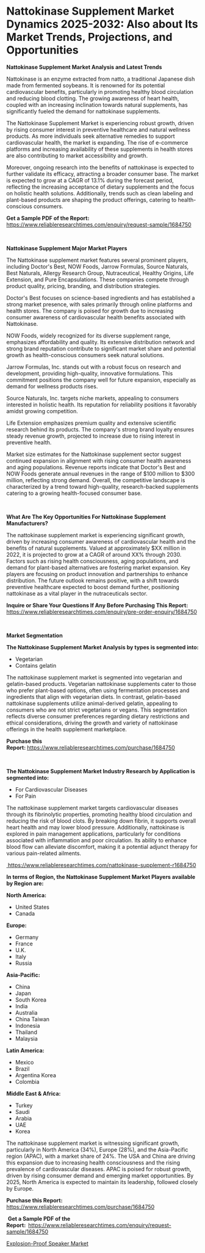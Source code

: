 <p><h1>Nattokinase Supplement Market Dynamics 2025-2032: Also about Its Market Trends, Projections, and Opportunities</h1></p><p><strong>Nattokinase Supplement Market Analysis and Latest Trends</strong></p>
<p><p>Nattokinase is an enzyme extracted from natto, a traditional Japanese dish made from fermented soybeans. It is renowned for its potential cardiovascular benefits, particularly in promoting healthy blood circulation and reducing blood clotting. The growing awareness of heart health, coupled with an increasing inclination towards natural supplements, has significantly fueled the demand for nattokinase supplements.</p><p>The Nattokinase Supplement Market is experiencing robust growth, driven by rising consumer interest in preventive healthcare and natural wellness products. As more individuals seek alternative remedies to support cardiovascular health, the market is expanding. The rise of e-commerce platforms and increasing availability of these supplements in health stores are also contributing to market accessibility and growth.</p><p>Moreover, ongoing research into the benefits of nattokinase is expected to further validate its efficacy, attracting a broader consumer base. The market is expected to grow at a CAGR of 13.1% during the forecast period, reflecting the increasing acceptance of dietary supplements and the focus on holistic health solutions. Additionally, trends such as clean labeling and plant-based products are shaping the product offerings, catering to health-conscious consumers.</p></p>
<p><strong>Get a Sample PDF of the Report:&nbsp;</strong> <a href="https://www.reliableresearchtimes.com/enquiry/request-sample/1684750?utm_campaign=3067&utm_medium=2&utm_source=Github&utm_content=ia&utm_term=26032025&utm_id=nattokinase-supplement">https://www.reliableresearchtimes.com/enquiry/request-sample/1684750</a></p>
<p>&nbsp;</p>
<p><strong>Nattokinase Supplement Major Market Players</strong></p>
<p><p>The Nattokinase supplement market features several prominent players, including Doctor's Best, NOW Foods, Jarrow Formulas, Source Naturals, Best Naturals, Allergy Research Group, Nutraceutical, Healthy Origins, Life Extension, and Pure Encapsulations. These companies compete through product quality, pricing, branding, and distribution strategies.</p><p>Doctor's Best focuses on science-based ingredients and has established a strong market presence, with sales primarily through online platforms and health stores. The company is poised for growth due to increasing consumer awareness of cardiovascular health benefits associated with Nattokinase.</p><p>NOW Foods, widely recognized for its diverse supplement range, emphasizes affordability and quality. Its extensive distribution network and strong brand reputation contribute to significant market share and potential growth as health-conscious consumers seek natural solutions.</p><p>Jarrow Formulas, Inc. stands out with a robust focus on research and development, providing high-quality, innovative formulations. This commitment positions the company well for future expansion, especially as demand for wellness products rises.</p><p>Source Naturals, Inc. targets niche markets, appealing to consumers interested in holistic health. Its reputation for reliability positions it favorably amidst growing competition.</p><p>Life Extension emphasizes premium quality and extensive scientific research behind its products. The company's strong brand loyalty ensures steady revenue growth, projected to increase due to rising interest in preventive health.</p><p>Market size estimates for the Nattokinase supplement sector suggest continued expansion in alignment with rising consumer health awareness and aging populations. Revenue reports indicate that Doctor's Best and NOW Foods generate annual revenues in the range of $100 million to $300 million, reflecting strong demand. Overall, the competitive landscape is characterized by a trend toward high-quality, research-backed supplements catering to a growing health-focused consumer base.</p></p>
<p>&nbsp;</p>
<p><strong>What Are The Key Opportunities For Nattokinase Supplement Manufacturers?</strong></p>
<p><p>The nattokinase supplement market is experiencing significant growth, driven by increasing consumer awareness of cardiovascular health and the benefits of natural supplements. Valued at approximately $XX million in 2022, it is projected to grow at a CAGR of around XX% through 2030. Factors such as rising health consciousness, aging populations, and demand for plant-based alternatives are fostering market expansion. Key players are focusing on product innovation and partnerships to enhance distribution. The future outlook remains positive, with a shift towards preventive healthcare expected to boost demand further, positioning nattokinase as a vital player in the nutraceuticals sector.</p></p>
<p><strong>Inquire or Share Your Questions If Any Before Purchasing This Report:</strong> <a href="https://www.reliableresearchtimes.com/enquiry/pre-order-enquiry/1684750?utm_campaign=3067&utm_medium=2&utm_source=Github&utm_content=ia&utm_term=26032025&utm_id=nattokinase-supplement">https://www.reliableresearchtimes.com/enquiry/pre-order-enquiry/1684750</a></p>
<p>&nbsp;</p>
<p><strong>Market Segmentation</strong></p>
<p><strong>The Nattokinase Supplement Market Analysis by types is segmented into:</strong></p>
<p><ul><li>Vegetarian</li><li>Contains gelatin</li></ul></p>
<p><p>The nattokinase supplement market is segmented into vegetarian and gelatin-based products. Vegetarian nattokinase supplements cater to those who prefer plant-based options, often using fermentation processes and ingredients that align with vegetarian diets. In contrast, gelatin-based nattokinase supplements utilize animal-derived gelatin, appealing to consumers who are not strict vegetarians or vegans. This segmentation reflects diverse consumer preferences regarding dietary restrictions and ethical considerations, driving the growth and variety of nattokinase offerings in the health supplement marketplace.</p></p>
<p><strong>Purchase this Report:&nbsp;</strong><a href="https://www.reliableresearchtimes.com/purchase/1684750?utm_campaign=3067&utm_medium=2&utm_source=Github&utm_content=ia&utm_term=26032025&utm_id=nattokinase-supplement">https://www.reliableresearchtimes.com/purchase/1684750</a></p>
<p>&nbsp;</p>
<p><strong>The Nattokinase Supplement Market Industry Research by Application is segmented into:</strong></p>
<p><ul><li>For Cardiovascular Diseases</li><li>For Pain</li></ul></p>
<p><p>The nattokinase supplement market targets cardiovascular diseases through its fibrinolytic properties, promoting healthy blood circulation and reducing the risk of blood clots. By breaking down fibrin, it supports overall heart health and may lower blood pressure. Additionally, nattokinase is explored in pain management applications, particularly for conditions associated with inflammation and poor circulation. Its ability to enhance blood flow can alleviate discomfort, making it a potential adjunct therapy for various pain-related ailments.</p></p>
<p><a href="https://www.reliableresearchtimes.com/nattokinase-supplement-r1684750?utm_campaign=3067&utm_medium=2&utm_source=Github&utm_content=ia&utm_term=26032025&utm_id=nattokinase-supplement">&nbsp;https://www.reliableresearchtimes.com/nattokinase-supplement-r1684750</a></p>
<p><strong>In terms of Region, the Nattokinase Supplement Market Players available by Region are:</strong></p>
<p>
    <p> <strong> North America: </strong>
        <ul>
            <li>United States</li>
            <li>Canada</li>
        </ul>
        </p> 
    <p> <strong> Europe: </strong>
        <ul>
            <li>Germany</li>
            <li>France</li>
            <li>U.K.</li>
            <li>Italy</li>
            <li>Russia</li>
        </ul>
        </p> 
    <p> <strong> Asia-Pacific: </strong>
        <ul>
            <li>China</li>
            <li>Japan</li>
            <li>South Korea</li>
            <li>India</li>
            <li>Australia</li>
            <li>China Taiwan</li>
            <li>Indonesia</li>
            <li>Thailand</li>
            <li>Malaysia</li>
        </ul>
        </p> 
    <p> <strong> Latin America: </strong>
        <ul>
            <li>Mexico</li>
            <li>Brazil</li>
            <li>Argentina Korea</li>
            <li>Colombia</li>
        </ul>
        </p> 
    <p> <strong> Middle East & Africa: </strong>
        <ul>
            <li>Turkey</li>
            <li>Saudi</li>
            <li>Arabia</li>
            <li>UAE</li>
            <li>Korea</li>
        </ul>
    </p>
    </p>
<p><p>The nattokinase supplement market is witnessing significant growth, particularly in North America (34%), Europe (28%), and the Asia-Pacific region (APAC), with a market share of 24%. The USA and China are driving this expansion due to increasing health consciousness and the rising prevalence of cardiovascular diseases. APAC is poised for robust growth, driven by rising consumer demand and emerging market opportunities. By 2025, North America is expected to maintain its leadership, followed closely by Europe.</p></p>
<p><strong>Purchase this Report: </strong><a href="https://www.reliableresearchtimes.com/purchase/1684750?utm_campaign=3067&utm_medium=2&utm_source=Github&utm_content=ia&utm_term=26032025&utm_id=nattokinase-supplement">https://www.reliableresearchtimes.com/purchase/1684750</a></p>
<p>&nbsp;<strong>Get a Sample PDF of the Report:&nbsp;&nbsp;</strong><a href="https://www.reliableresearchtimes.com/enquiry/request-sample/1684750?utm_campaign=3067&utm_medium=2&utm_source=Github&utm_content=ia&utm_term=26032025&utm_id=nattokinase-supplement">https://www.reliableresearchtimes.com/enquiry/request-sample/1684750</a></p>
<p><strong></strong></p>
<p><p><a href="https://github.com/elodielamto06/Market-Research-Report-List-1/blob/main/explosion-proof-speaker-market.md?utm_campaign=3067&utm_medium=2&utm_source=Github&utm_content=ia&utm_term=26032025&utm_id=nattokinase-supplement">Explosion-Proof Speaker Market</a></p></p>